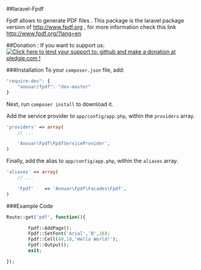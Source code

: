 ##laravel-Fpdf

Fpdf allows to generate PDF files . This package is the laravel package version of http://www.fpdf.org , for more information check this link http://www.fpdf.org/?lang=en 

##Donation :
If you want to support us: <a href='https://pledgie.com/campaigns/24666'><img alt='Click here to lend your support to: github and make a donation at pledgie.com !' src='https://pledgie.com/campaigns/24666.png?skin_name=chrome' border='0' ></a>

###Installation
To your `composer.json` file, add:

```js
"require-dev": {
	"anouar/fpdf": "dev-master"
}
```

Next, run `composer install` to download it.

Add the service provider to `app/config/app.php`, within the `providers` array.

```php
'providers' => array(
	// ...

	'Anouar\Fpdf\FpdfServiceProvider',
)
```

Finally, add the alias to `app/config/app.php`, within the `aliases` array.

```php
'aliases' => array(
	// ...

	'Fpdf'	  => 'Anouar\Fpdf\Facades\Fpdf',
)
```


###Example Code

```php
Route::get('pdf', function(){

        Fpdf::AddPage();
        Fpdf::SetFont('Arial','B',16);
        Fpdf::Cell(40,10,'Hello World!');
        Fpdf::Output();
        exit;

});
```
